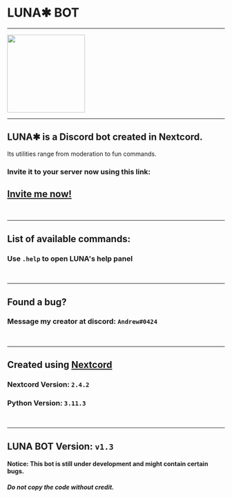 # LUNA✱ BOT
<hr>
<img style="height:180px" src="https://i.ibb.co/jrNLFw2/lunatrans.png"/>

<hr>

## **LUNA✱ is a Discord bot created in Nextcord.** 
Its utilities range from moderation to fun commands. 

### Invite it to your server now using this link:

## [Invite me now!](https://discord.com/api/oauth2/authorize?client_id=1108328414823317504&permissions=8&scope=bot)

<br>
<hr>

## List of available commands:
### Use `.help` to open LUNA's help panel

<br>
<hr>

## Found a bug?
### Message my creator at discord: `Andrew#0424`

<br>
<hr>

## Created using [Nextcord](https://docs.nextcord.dev/en/stable/)
### Nextcord Version: `2.4.2`
### Python Version: `3.11.3`

<br>
<hr>

## LUNA BOT Version: `v1.3`
#### Notice: This bot is still under development and might contain certain bugs.
##### Do not copy the code without credit.